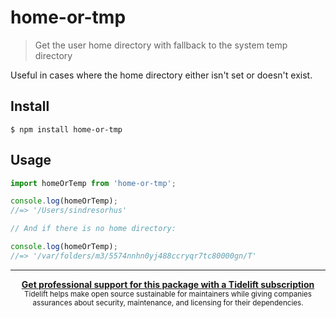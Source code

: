# home-or-tmp

> Get the user home directory with fallback to the system temp directory

Useful in cases where the home directory either isn't set or doesn't exist.

## Install

```
$ npm install home-or-tmp
```

## Usage

```js
import homeOrTemp from 'home-or-tmp';

console.log(homeOrTemp);
//=> '/Users/sindresorhus'

// And if there is no home directory:

console.log(homeOrTemp);
//=> '/var/folders/m3/5574nnhn0yj488ccryqr7tc80000gn/T'
```

---

<div align="center">
	<b>
		<a href="https://tidelift.com/subscription/pkg/npm-home-or-tmp?utm_source=npm-home-or-tmp&utm_medium=referral&utm_campaign=readme">Get professional support for this package with a Tidelift subscription</a>
	</b>
	<br>
	<sub>
		Tidelift helps make open source sustainable for maintainers while giving companies<br>assurances about security, maintenance, and licensing for their dependencies.
	</sub>
</div>
